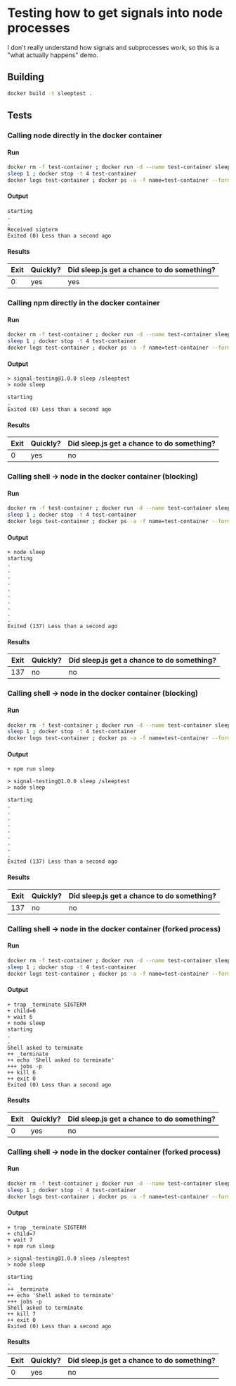 # Testing how to get signals into node processes

I don't really understand how signals and subprocesses work, so this is a "what actually happens" demo.

## Building
```sh
docker build -t sleeptest .
```

## Tests

### Calling node directly in the docker container
#### Run
```sh
docker rm -f test-container ; docker run -d --name test-container sleeptest node sleep
sleep 1 ; docker stop -t 4 test-container
docker logs test-container ; docker ps -a -f name=test-container --format "{{.Status}}"

```

#### Output
```
starting
.
.
Received sigterm
Exited (0) Less than a second ago
```

#### Results
| Exit | Quickly? | Did sleep.js get a chance to do something? |
| --- | --- | --- |
| 0 | yes | yes |

### Calling npm directly in the docker container

#### Run
```sh
docker rm -f test-container ; docker run -d --name test-container sleeptest npm run sleep
sleep 1 ; docker stop -t 4 test-container
docker logs test-container ; docker ps -a -f name=test-container --format "{{.Status}}"

```

#### Output
```
> signal-testing@1.0.0 sleep /sleeptest
> node sleep

starting
.
Exited (0) Less than a second ago
```

#### Results
| Exit | Quickly? | Did sleep.js get a chance to do something? |
| --- | --- | --- |
| 0 | yes | no |

### Calling shell -> node in the docker container (blocking)
#### Run
```sh
docker rm -f test-container ; docker run -d --name test-container sleeptest ./sh/call-node-sync.sh
sleep 1 ; docker stop -t 4 test-container
docker logs test-container ; docker ps -a -f name=test-container --format "{{.Status}}"

```

#### Output
```
+ node sleep
starting
.
.
.
.
.
.
.
.
.
.
Exited (137) Less than a second ago
```

#### Results
| Exit | Quickly? | Did sleep.js get a chance to do something? |
| --- | --- | --- |
| 137 | no | no |

### Calling shell -> node in the docker container (blocking)
#### Run
```sh
docker rm -f test-container ; docker run -d --name test-container sleeptest ./sh/call-npm-sync.sh
sleep 1 ; docker stop -t 4 test-container
docker logs test-container ; docker ps -a -f name=test-container --format "{{.Status}}"

```

#### Output
```
+ npm run sleep

> signal-testing@1.0.0 sleep /sleeptest
> node sleep

starting
.
.
.
.
.
.
.
.
.
Exited (137) Less than a second ago
```

#### Results
| Exit | Quickly? | Did sleep.js get a chance to do something? |
| --- | --- | --- |
| 137 | no | no |

### Calling shell -> node in the docker container (forked process)
#### Run
```sh
docker rm -f test-container ; docker run -d --name test-container sleeptest ./sh/call-node-async.sh
sleep 1 ; docker stop -t 4 test-container
docker logs test-container ; docker ps -a -f name=test-container --format "{{.Status}}"

```

#### Output
```
+ trap _terminate SIGTERM
+ child=6
+ wait 6
+ node sleep
starting
.
.
Shell asked to terminate
++ _terminate
++ echo 'Shell asked to terminate'
+++ jobs -p
++ kill 6
++ exit 0
Exited (0) Less than a second ago
```

#### Results
| Exit | Quickly? | Did sleep.js get a chance to do something? |
| --- | --- | --- |
| 0 | yes | no |

### Calling shell -> node in the docker container (forked process)
#### Run
```sh
docker rm -f test-container ; docker run -d --name test-container sleeptest ./sh/call-npm-async.sh
sleep 1 ; docker stop -t 4 test-container
docker logs test-container ; docker ps -a -f name=test-container --format "{{.Status}}"

```

#### Output
```
+ trap _terminate SIGTERM
+ child=7
+ wait 7
+ npm run sleep

> signal-testing@1.0.0 sleep /sleeptest
> node sleep

starting
.
++ _terminate
++ echo 'Shell asked to terminate'
+++ jobs -p
Shell asked to terminate
++ kill 7
++ exit 0
Exited (0) Less than a second ago
```

#### Results
| Exit | Quickly? | Did sleep.js get a chance to do something? |
| --- | --- | --- |
| 0 | yes | no |
